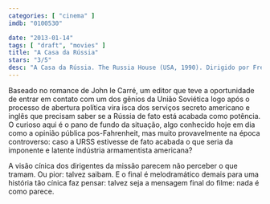 ```yaml
---
categories: [ "cinema" ]
imdb: "0100530"

date: "2013-01-14"
tags: [ "draft", "movies" ]
title: "A Casa da Rússia"
stars: "3/5"
desc: "A Casa da Rússia. The Russia House (USA, 1990). Dirigido por Fred Schepisi. Escrito por John le Carré, Tom Stoppard. Com Sean Connery, Michelle Pfeiffer, Roy Scheider, James Fox, John Mahoney, Michael Kitchen, J.T. Walsh, Ken Russell, David Threlfall."
---
```

Baseado no romance de John le Carré, um editor que teve a oportunidade de entrar em contato com um dos gênios da União Soviética logo após o processo de abertura política vira isca dos serviços secreto americano e inglês que precisam saber se a Rússia de fato está acabada como potência. O curioso aqui é o pano de fundo da situação, algo conhecido hoje em dia como a opinião pública pos-Fahrenheit, mas muito provavelmente na época controverso: caso a URSS estivesse de fato acabada o que seria da imponente e latente indústria armamentista americana?

A visão cínica dos dirigentes da missão parecem não perceber o que tramam. Ou pior: talvez saibam. E o final é melodramático demais para uma história tão cínica faz pensar: talvez seja a mensagem final do filme: nada é como parece.

